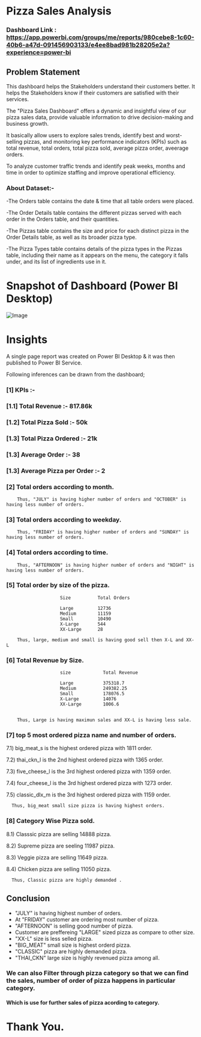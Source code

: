 

# Pizza Sales Analysis

### Dashboard Link : https://app.powerbi.com/groups/me/reports/980cebe8-1c60-40b6-a47d-091456903133/e4ee8bad981b28205e2a?experience=power-bi

## Problem Statement

This dashboard helps the Stakeholders understand their customers better. It helps the Stakeholders know if their customers are satisfied with their services. 

The "Pizza Sales Dashboard" offers a dynamic and insightful view of our pizza sales data, provide valuable information to drive decision-making and business growth.

It basically allow users to explore sales trends, identify best and worst-selling pizzas, and monitoring key performance indicators (KPIs) such as total revenue, total orders, total pizza sold, average pizza order, aveerage orders.

To analyze customer traffic trends and identify peak weeks, months and time in order to optimize staffing and improve operational efficiency.

### About Dataset:-

-The Orders table contains the date & time that all table orders were placed.

-The Order Details table contains the different pizzas served with each order in the Orders table, and their quantities.

-The Pizzas table contains the size and price for each distinct pizza in the Order Details table, as well as its broader pizza type.

-The Pizza Types table contains details of the pizza types in the Pizzas table, including their name as it appears on the menu, the category it falls under, and its list of ingredients use in it.

# Snapshot of Dashboard (Power BI Desktop)

 
![Image](https://github.com/user-attachments/assets/3185fc8b-b1f7-46ff-8a8c-b9bb14b7d0f7)

# Insights

A single page report was created on Power BI Desktop & it was then published to Power BI Service.

Following inferences can be drawn from the dashboard;

### [1] KPIs :-

### [1.1] Total Revenue :- 817.86k

### [1.2]  Total Pizza Sold :- 50k

### [1.3] Total Pizza Ordered :- 21k

### [1.3] Average Order :- 38

### [1.3] Average Pizza per Order :- 2

###
  
### [2] Total orders according to month.

        Thus, "JULY" is having higher number of orders and "OCTOBER" is having less number of orders.

  
###

### [3] Total orders according to weekday.

        Thus, "FRIDAY" is having higher number of orders and "SUNDAY" is having less number of orders.

###

### [4] Total orders according to time.

        Thus, "AFTERNOON" is having higher number of orders and "NIGHT" is having less number of orders.


###


 ### [5] Total order by size of the pizza.


                        Size	      Total Orders

                        Large	      12736
                        Medium        11159
                        Small         10490
                        X-Large	      544
                        XX-Large      28

        Thus, large, medium and small is having good sell then X-L and XX-L
         

###

 
 ### [6] Total Revenue by Size. 
 
                        size	        Total Revenue
                        
                        Large	        375318.7
                        Medium         	249382.25
                        Small	        178076.5
                        X-Large	        14076
                        XX-Large        1006.6

 
        Thus, Large is having maximun sales and XX-L is having less sale.



###

 
  ### [7] top 5 most ordered pizza name and number of orders.

 7.1) big_meat_s is the highest ordered pizza with 1811 order.
 
 7.2) thai_ckn_l is the 2nd highest ordered pizza with 1365 order.
 
 7.3) five_cheese_l is the 3rd highest ordered pizza with 1359 order.

 7.4) four_cheese_l is the 3rd highest ordered pizza with 1273 order.

 7.5) classic_dlx_m is the 3rd highest ordered pizza with 1159 order.


      Thus, big_meat small size pizza is having highest orders.

###
 

 ### [8] Category Wise Pizza sold. 

 8.1) Classsic pizza are selling 14888 pizza.
 
 8.2) Supreme pizza are seeling 11987 pizza.
 
 8.3) Veggie pizza are selling 11649 pizza.

 8.4) Chicken pizza are selling 11050 pizza.
 
 
      Thus, Classic pizza are highly demanded .
         

## Conclusion

- "JULY" is having highest number of orders. 
- At "FRIDAY" customer are ordering most number of pizza.
- "AFTERNOON" is selling good number of pizza.
- Customer are preffereing "LARGE" sized pizza as compare to other size.
- "XX-L" size is less selled pizza.
- "BIG_MEAT" small size is highest orderd pizza.
- "CLASSIC" pizza are highly demanded pizza.
- "THAI_CKN" large size is highly revenued pizza among all.

### We can also Filter through pizza category so that we can find the sales, number of order of pizza happens in particular category.
#### Which is use for further sales of pizza acording to category.

###



# Thank You.
